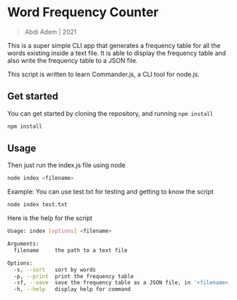 <title>Word Frequency Counter</title>

# Word Frequency Counter

> Abdi Adem | 2021

This is a super simple CLI app that generates a frequency table for all the words existing inside a text file. It is able to display the frequency table and also write the frequency table to a JSON file.

This script is written to learn Commander.js, a CLI tool for node.js. 

## Get started

You can get started by cloning the repository, and running `npm install`

```sh
npm install
```

## Usage

Then just run the index.js file using node

```sh
node index <filename>
```

Example: You can use test.txt for testing and getting to know the script
```sh
node index test.txt
```

Here is the help for the script

```sh
Usage: index [options] <filename>

Arguments:
  filename     the path to a text file

Options:
  -s, --sort   sort by words
  -p, --print  print the frequency table
  -sf, --save  save the frequency table as a JSON file, in '<filename>_freq.json' file
  -h, --help   display help for command
```
